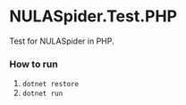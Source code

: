 # NULASpider.Test.PHP

Test for NULASpider in PHP.

### How to run
1. `dotnet restore`
2. `dotnet run`
